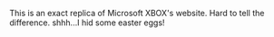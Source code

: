 This is an exact replica of Microsoft XBOX's website. Hard to tell the difference. shhh...I hid some easter eggs!
